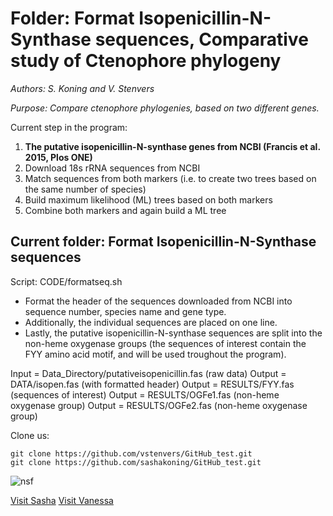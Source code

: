 # Folder: Format Isopenicillin-N-Synthase sequences, Comparative study of Ctenophore phylogeny

*Authors: S. Koning and V. Stenvers*

*Purpose: Compare ctenophore phylogenies, based on two different genes.*

Current step in the program:
1. **The putative isopenicillin-N-synthase genes from NCBI (Francis et al. 2015, Plos ONE)**
2. Download 18s rRNA sequences from NCBI
3. Match sequences from both markers (i.e. to create two trees based on the same number of species)
4. Build maximum likelihood (ML) trees based on both markers
5. Combine both markers and again build a ML tree


## Current folder: Format Isopenicillin-N-Synthase sequences
Script: CODE/formatseq.sh
- Format the header of the sequences downloaded from NCBI into sequence number, species name and gene type.
- Additionally, the individual sequences are placed on one line.
- Lastly, the putative isopenicillin-N-synthase sequences are split into the non-heme oxygenase groups (the sequences of interest contain the FYY amino acid motif, and will be used troughout the program).

Input = Data_Directory/putativeisopenicillin.fas (raw data)
Output = DATA/isopen.fas (with formatted header)
Output = RESULTS/FYY.fas (sequences of interest)
Output = RESULTS/OGFe1.fas (non-heme oxygenase group)
Output = RESULTS/OGFe2.fas (non-heme oxygenase group)


Clone us:
```
git clone https://github.com/vstenvers/GitHub_test.git
git clone https://github.com/sashakoning/GitHub_test.git
```


![nsf](https://www.nsf.gov/news/mmg/media/images/Haddock_Bathyctena_chuni.jpeg)

[Visit Sasha](https://github.com/sashakoning)
[Visit Vanessa](https://github.com/vstenvers)
